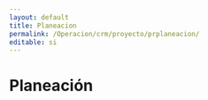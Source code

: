 ```yaml
---
layout: default
title: Planeacion
permalink: /Operacion/crm/proyecto/prplaneacion/
editable: si
---
```


# Planeación

